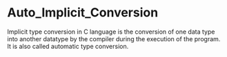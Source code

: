 # Auto_Implicit_Conversion
Implicit type conversion in C language is the conversion of one data type into another datatype by the compiler during the execution of the program. It is also called automatic type conversion.

